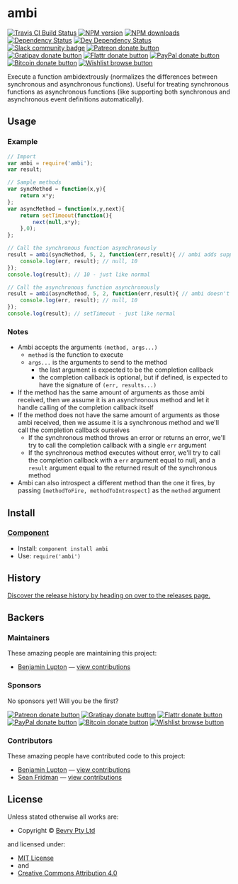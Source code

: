 <!-- TITLE/ -->

<h1>ambi</h1>

<!-- /TITLE -->


<!-- BADGES/ -->

<span class="badge-travisci"><a href="http://travis-ci.org/bevry/ambi" title="Check this project's build status on TravisCI"><img src="//img.shields.io/travis/bevry/ambi/master.svg" alt="Travis CI Build Status" /></a></span>
<span class="badge-npmversion"><a href="https://npmjs.org/package/ambi" title="View this project on NPM"><img src="//img.shields.io/npm/v/ambi.svg" alt="NPM version" /></a></span>
<span class="badge-npmdownloads"><a href="https://npmjs.org/package/ambi" title="View this project on NPM"><img src="//img.shields.io/npm/dm/ambi.svg" alt="NPM downloads" /></a></span>
<span class="badge-daviddm"><a href="https://david-dm.org/bevry/ambi" title="View the status of this project's dependencies on DavidDM"><img src="//img.shields.io/david/bevry/ambi.svg" alt="Dependency Status" /></a></span>
<span class="badge-daviddmdev"><a href="https://david-dm.org/bevry/ambi#info=devDependencies" title="View the status of this project's development dependencies on DavidDM"><img src="//img.shields.io/david/dev/bevry/ambi.svg" alt="Dev Dependency Status" /></a></span>
<br class="badge-separator" />
<span class="badge-slackin"><a href="https://slack.bevry.me" title="Join this project's slack community"><img src="https://slack.bevry.me/badge.svg" alt="Slack community badge" /></a></span>
<span class="badge-patreon"><a href="http://patreon.com/bevry" title="Donate to this project using Patreon"><img src="//img.shields.io/badge/patreon-donate-yellow.svg" alt="Patreon donate button" /></a></span>
<span class="badge-gratipay"><a href="https://www.gratipay.com/bevry" title="Donate weekly to this project using Gratipay"><img src="//img.shields.io/badge/gratipay-donate-yellow.svg" alt="Gratipay donate button" /></a></span>
<span class="badge-flattr"><a href="http://flattr.com/thing/344188/balupton-on-Flattr" title="Donate to this project using Flattr"><img src="https://img.shields.io/badge/flattr-donate-yellow.svg" alt="Flattr donate button" /></a></span>
<span class="badge-paypal"><a href="https://www.paypal.com/cgi-bin/webscr?cmd=_s-xclick&hosted_button_id=QB8GQPZAH84N6" title="Donate to this project using Paypal"><img src="//img.shields.io/badge/paypal-donate-yellow.svg" alt="PayPal donate button" /></a></span>
<span class="badge-bitcoin"><a href="https://bevry.me/bitcoin" title="Donate once-off to this project using Bitcoin"><img src="//img.shields.io/badge/bitcoin-donate-yellow.svg" alt="Bitcoin donate button" /></a></span>
<span class="badge-wishlist"><a href="https://bevry.me/wishlist" title="Buy an item on our wishlist for us"><img src="//img.shields.io/badge/wishlist-donate-yellow.svg" alt="Wishlist browse button" /></a></span>

<!-- /BADGES -->


<!-- DESCRIPTION/ -->

Execute a function ambidextrously (normalizes the differences between synchronous and asynchronous functions). Useful for treating synchronous functions as asynchronous functions (like supporting both synchronous and asynchronous event definitions automatically).

<!-- /DESCRIPTION -->


## Usage

### Example

``` javascript
// Import
var ambi = require('ambi');
var result;

// Sample methods
var syncMethod = function(x,y){
	return x*y;
};
var asyncMethod = function(x,y,next){
	return setTimeout(function(){
		next(null,x*y);
	},0);
};

// Call the synchronous function asynchronously
result = ambi(syncMethod, 5, 2, function(err,result){ // ambi adds support for this asynchronous callback automatically
	console.log(err, result); // null, 10
});
console.log(result); // 10 - just like normal

// Call the asynchronous function asynchronously
result = ambi(asyncMethod, 5, 2, function(err,result){ // ambi doesn't do anything special here
	console.log(err, result); // null, 10
});
console.log(result); // setTimeout - just like normal
```

### Notes

- Ambi accepts the arguments `(method, args...)`
	- `method` is the function to execute
	- `args...` is the arguments to send to the method
		- the last argument is expected to be the completion callback
		- the completion callback is optional, but if defined, is expected to have the signature of `(err, results...)`
- If the method has the same amount of arguments as those ambi received, then we assume it is an asynchronous method and let it handle calling of the completion callback itself
- If the method does not have the same amount of arguments as those ambi received, then we assume it is a synchronous method and we'll call the completion callback ourselves
	- If the synchronous method throws an error or returns an error, we'll try to call the completion callback with a single `err` argument
	- If the synchronous method executes without error, we'll try to call the completion callback with a `err` argument equal to null, and a `result` argument equal to the returned result of the synchronous method
- Ambi can also introspect a different method than the one it fires, by passing `[methodToFire, methodToIntrospect]` as the `method` argument



<!-- INSTALL/ -->

<h2>Install</h2>

<h3><a href="https://github.com/component/component" title="Frontend package manager and build tool for modular web applications">Component</a></h3><ul>
<li>Install: <code>component install ambi</code></li>
<li>Use: <code>require('ambi')</code></li></ul>

<!-- /INSTALL -->


<!-- HISTORY/ -->

<h2>History</h2>

<a href="https://github.com/bevry/ambi/releases">Discover the release history by heading on over to the releases page.</a>

<!-- /HISTORY -->


<!-- BACKERS/ -->

<h2>Backers</h2>

<h3>Maintainers</h3>

These amazing people are maintaining this project:

<ul><li><a href="http://balupton.com">Benjamin Lupton</a> — <a href="https://github.com/bevry/ambi/commits?author=balupton" title="View the GitHub contributions of Benjamin Lupton on repository bevry/ambi">view contributions</a></li></ul>

<h3>Sponsors</h3>

No sponsors yet! Will you be the first?

<span class="badge-patreon"><a href="http://patreon.com/bevry" title="Donate to this project using Patreon"><img src="//img.shields.io/badge/patreon-donate-yellow.svg" alt="Patreon donate button" /></a></span>
<span class="badge-gratipay"><a href="https://www.gratipay.com/bevry" title="Donate weekly to this project using Gratipay"><img src="//img.shields.io/badge/gratipay-donate-yellow.svg" alt="Gratipay donate button" /></a></span>
<span class="badge-flattr"><a href="http://flattr.com/thing/344188/balupton-on-Flattr" title="Donate to this project using Flattr"><img src="https://img.shields.io/badge/flattr-donate-yellow.svg" alt="Flattr donate button" /></a></span>
<span class="badge-paypal"><a href="https://www.paypal.com/cgi-bin/webscr?cmd=_s-xclick&hosted_button_id=QB8GQPZAH84N6" title="Donate to this project using Paypal"><img src="//img.shields.io/badge/paypal-donate-yellow.svg" alt="PayPal donate button" /></a></span>
<span class="badge-bitcoin"><a href="https://bevry.me/bitcoin" title="Donate once-off to this project using Bitcoin"><img src="//img.shields.io/badge/bitcoin-donate-yellow.svg" alt="Bitcoin donate button" /></a></span>
<span class="badge-wishlist"><a href="https://bevry.me/wishlist" title="Buy an item on our wishlist for us"><img src="//img.shields.io/badge/wishlist-donate-yellow.svg" alt="Wishlist browse button" /></a></span>

<h3>Contributors</h3>

These amazing people have contributed code to this project:

<ul><li><a href="http://balupton.com">Benjamin Lupton</a> — <a href="https://github.com/bevry/ambi/commits?author=balupton" title="View the GitHub contributions of Benjamin Lupton on repository bevry/ambi">view contributions</a></li>
<li><a href="www.seanfridman.com">Sean Fridman</a> — <a href="https://github.com/bevry/ambi/commits?author=sfrdmn" title="View the GitHub contributions of Sean Fridman on repository bevry/ambi">view contributions</a></li></ul>



<!-- /BACKERS -->


<!-- LICENSE/ -->

<h2>License</h2>

Unless stated otherwise all works are:

<ul><li>Copyright &copy; <a href="http://bevry.me">Bevry Pty Ltd</a></li></ul>

and licensed under:

<ul><li><a href="http://spdx.org/licenses/MIT.html">MIT License</a></li>
<li>and</li>
<li><a href="http://spdx.org/licenses/CC-BY-4.0.html">Creative Commons Attribution 4.0</a></li></ul>

<!-- /LICENSE -->
